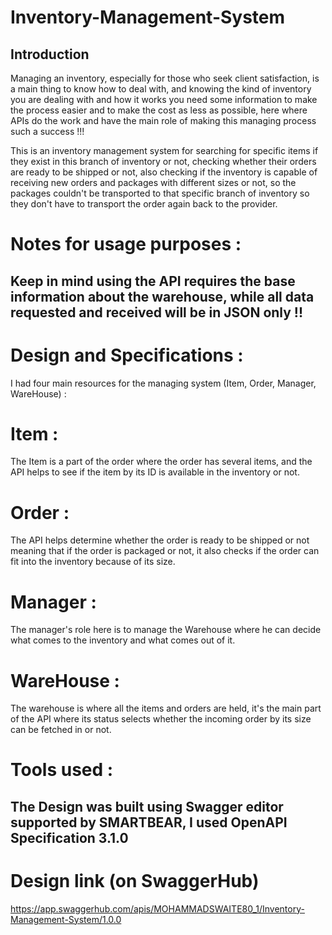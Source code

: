 # Inventory-Management-System

## Introduction
Managing an inventory, especially for those who seek client satisfaction, is a main thing to know how to deal with, and knowing the kind of inventory you are dealing with and how it works you need some information to make the process easier and to make the cost as less as possible, here where APIs do the work and have the main role of making this managing process such a success !!!

This is an inventory management system for searching for specific items if they exist in this branch of inventory or not, checking whether their orders are ready to be shipped or not, also checking if the inventory is capable of receiving new orders and packages with different sizes or not, so the packages couldn't be transported to that specific branch of inventory so they don't have to transport the order again back to the provider.

# Notes for usage purposes :
## Keep in mind using the API requires the base information about the warehouse, while all data requested and received will be in JSON only !!



# Design and Specifications :

I had four main resources for the managing system (Item, Order, Manager, WareHouse) :


<!---![img1111](https://github.com/kevinhamood/Inventory-Management-System/assets/54774286/fc9ab23b-7d8e-4b11-a66b-24fd26462756)-->


# Item :
The Item is a part of the order where the order has several items, and the API helps to see if the item by its ID is available in the inventory or not.

<!---![img2222](https://github.com/kevinhamood/Inventory-Management-System-/assets/54774286/73954657-8ef6-49ea-afac-cffd5e98f7e1)-->



# Order :

The API helps determine whether the order is ready to be shipped or not meaning that if the order is packaged or not, it also checks if the order can fit into the inventory because of its size.


<!--- ![img3333](https://github.com/kevinhamood/Inventory-Management-System-/assets/54774286/4d8c2843-607b-42d6-8a45-a5ade3c07366) -->



# Manager :

The manager's role here is to manage the Warehouse where he can decide what comes to the inventory and what comes out of it.

<!--- ![img4444](https://github.com/kevinhamood/Inventory-Management-System/assets/54774286/db56c93d-d5e7-43bc-8996-4b565847cdf6) -->


# WareHouse :

The warehouse is where all the items and orders are held, it's the main part of the API where its status selects whether the incoming order by its size can be fetched in or not.

<!--- ![img5555](https://github.com/kevinhamood/Inventory-Management-System-/assets/54774286/dc77803d-8e2e-402d-a817-97a1ac676c20) -->


# Tools used :
## The Design was built using Swagger editor supported by SMARTBEAR, I used OpenAPI Specification 3.1.0 

# Design link (on SwaggerHub)
https://app.swaggerhub.com/apis/MOHAMMADSWAITE80_1/Inventory-Management-System/1.0.0
